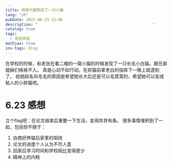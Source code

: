 ```yaml
---
title: 绑架代替购买了一只小猫
lang: "zh"
pubDate: 2022-06-23 22:06
description: "                                                  "
catalog: true
tags:
  - 闲言碎语
mathjax: true
inv-tags: blog
---
```


在学校的时候，和老张在看二楼的一窝小猫的时候发现了一只长毛小白猫。跟兄弟姐妹们格格不入。
真是心动不如行动，在抓猫前辈老白的指挥下一晚上就逮到了。
给她起名叫毛毛的原因是希望她长大后还是可以毛茸茸的，希望她可以变成粘人的小胖猫吧。

# 6.23 感想
立个flag吧：在论文结束后重整一下生活，变得井井有条。
很多事情堆积到了一起，包括但不限于：
1. 协商好养猫后家里的阻挠
2. 论文的进度个人认为不尽人意
3. 回家后学习时间和学校相比变得更少
4. 精神上的内耗
